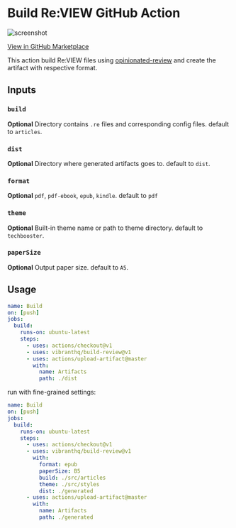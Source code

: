 # Build Re:VIEW GitHub Action

![screenshot](https://raw.githubusercontent.com/vibranthq/build-review/master/.github/assets/screenshot.png)

[View in GitHub Marketplace](https://github.com/marketplace/actions/build-re-view)

This action build Re:VIEW files using [opinionated-review](https://github.com/vibranthq/opinionated-review) and create the artifact with respective format.

## Inputs

### `build`

**Optional** Directory contains `.re` files and corresponding config files. default to `articles`.

### `dist`

**Optional** Directory where generated artifacts goes to. default to `dist`.

### `format`

**Optional** `pdf`, `pdf-ebook`, `epub`, `kindle`. default to `pdf`

### `theme`

**Optional** Built-in theme name or path to theme directory. default to `techbooster`.

### `paperSize`

**Optional** Output paper size. default to `A5`.

## Usage

```yaml
name: Build
on: [push]
jobs:
  build:
    runs-on: ubuntu-latest
    steps:
      - uses: actions/checkout@v1
      - uses: vibranthq/build-review@v1
      - uses: actions/upload-artifact@master
        with:
          name: Artifacts
          path: ./dist
```

run with fine-grained settings:

```yaml
name: Build
on: [push]
jobs:
  build:
    runs-on: ubuntu-latest
    steps:
      - uses: actions/checkout@v1
      - uses: vibranthq/build-review@v1
        with:
          format: epub
          paperSize: B5
          build: ./src/articles
          theme: ./src/styles
          dist: ./generated
      - uses: actions/upload-artifact@master
        with:
          name: Artifacts
          path: ./generated
```
